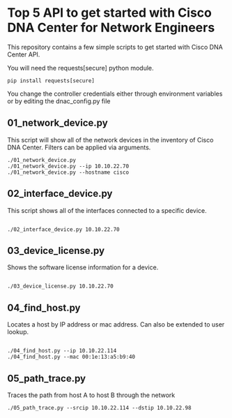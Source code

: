 # Top 5 API to get started with Cisco DNA Center for Network Engineers

This repository contains a few simple scripts to get started with Cisco DNA Center API.

You will need the requests[secure] python module.

```buildoutcfg
pip install requests[secure]
```

You change the controller credentials either through environment variables or by editing the dnac_config.py file


## 01_network_device.py
This script will show all of the network devices in the inventory of Cisco DNA Center. Filters can be applied via arguments.
```buildoutcfg
./01_network_device.py
./01_network_device.py --ip 10.10.22.70
./01_network_device.py --hostname cisco

```
## 02_interface_device.py
This script shows all of the interfaces connected to a specific device.
```buildoutcfg

./02_interface_device.py 10.10.22.70

```
## 03_device_license.py
Shows the software license information for a device.
```buildoutcfg

./03_device_license.py 10.10.22.70

```
## 04_find_host.py
Locates a host by IP address or mac address. Can also be extended to user lookup.
```buildoutcfg

./04_find_host.py --ip 10.10.22.114
./04_find_host.py --mac 00:1e:13:a5:b9:40
```
## 05_path_trace.py
Traces the path from host A to host B through the network
```buildoutcfg
./05_path_trace.py --srcip 10.10.22.114 --dstip 10.10.22.98
```
